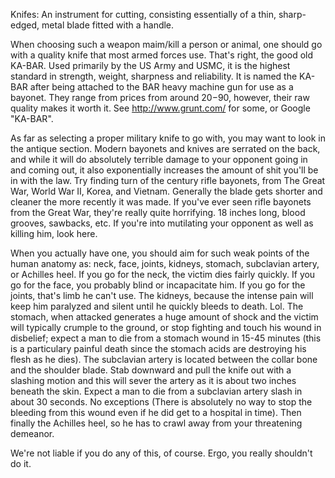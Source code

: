 Knifes: An instrument for cutting, consisting essentially of a thin, sharp-edged, metal blade fitted with a handle.

When choosing such a weapon maim/kill a person or animal, one should go with a quality knife that most armed forces use. That's right, the good old KA-BAR. Used primarily by the US Army and USMC, it is the highest standard in strength, weight, sharpness and reliability. It is named the KA-BAR after being attached to the BAR heavy machine gun for use as a bayonet. They range from prices from around $20-$90, however, their raw quality makes it worth it. See http://www.grunt.com/ for some, or Google "KA-BAR".

As far as selecting a proper military knife to go with, you may want to look in the antique section. Modern bayonets and knives are serrated on the back, and while it will do absolutely terrible damage to your opponent going in and coming out, it also exponentially increases the amount of shit you'll be in with the law. Try finding turn of the century rifle bayonets, from The Great War, World War II, Korea, and Vietnam. Generally the blade gets shorter and cleaner the more recently it was made. If you've ever seen rifle bayonets from the Great War, they're really quite horrifying. 18 inches long, blood grooves, sawbacks, etc. If you're into mutilating your opponent as well as killing him, look here.

When you actually have one, you should aim for such weak points of the human anatomy as: neck, face, joints, kidneys, stomach, subclavian artery, or Achilles heel. If you go for the neck, the victim dies fairly quickly. If you go for the face, you probably blind or incapacitate him. If you go for the joints, that's limb he can't use. The kidneys, because the intense pain will keep him paralyzed and silent until he quickly bleeds to death. Lol. The stomach, when attacked generates a huge amount of shock and the victim will typically crumple to the ground, or stop fighting and touch his wound in disbelief; expect a man to die from a stomach wound in 15-45 minutes (this is a particulary painful death since the stomach acids are destroying his flesh as he dies). The subclavian artery is located between the collar bone and the shoulder blade. Stab downward and pull the knife out with a slashing motion and this will sever the artery as it is about two inches beneath the skin. Expect a man to die from a subclavian artery slash in about 30 seconds. No exceptions (There is absolutely no way to stop the bleeding from this wound even if he did get to a hospital in time). Then finally the Achilles heel, so he has to crawl away from your threatening demeanor.

We're not liable if you do any of this, of course. Ergo, you really shouldn't do it. 
